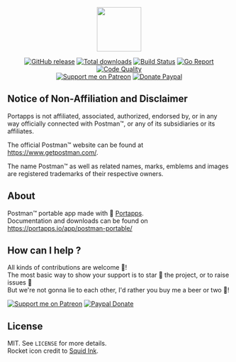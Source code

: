 <p align="center"><a href="https://portapps.io/app/postman-portable/" target="_blank"><img width="100" src="https://github.com/portapps/postman-portable/blob/master/res/papp.png"></a></p>

<p align="center">
  <a href="https://portapps.io/app/postman-portable/#download"><img src="https://img.shields.io/github/release/portapps/postman-portable.svg?style=flat-square" alt="GitHub release"></a>
  <a href="https://portapps.io/app/postman-portable/#download"><img src="https://img.shields.io/github/downloads/portapps/postman-portable/total.svg?style=flat-square" alt="Total downloads"></a>
  <a href="https://travis-ci.com/portapps/postman-portable"><img src="https://img.shields.io/travis/com/portapps/postman-portable/master.svg?style=flat-square" alt="Build Status"></a>
  <a href="https://goreportcard.com/report/github.com/portapps/postman-portable"><img src="https://goreportcard.com/badge/github.com/portapps/postman-portable?style=flat-square" alt="Go Report"></a>
  <a href="https://www.codacy.com/app/portapps/postman-portable"><img src="https://img.shields.io/codacy/grade/0ce1a298009f4f5db651908ec65f88e8.svg?style=flat-square" alt="Code Quality"></a>
  <br /><a href="https://www.patreon.com/crazymax"><img src="https://img.shields.io/badge/donate-patreon-f96854.svg?logo=patreon&style=flat-square" alt="Support me on Patreon"></a>
  <a href="https://www.paypal.me/crazyws"><img src="https://img.shields.io/badge/donate-paypal-00457c.svg?logo=paypal&style=flat-square" alt="Donate Paypal"></a>
</p>

## Notice of Non-Affiliation and Disclaimer

Portapps is not affiliated, associated, authorized, endorsed by, or in any way officially connected with Postman™, or any of its subsidiaries or its affiliates.

The official Postman™ website can be found at https://www.getpostman.com/.

The name Postman™ as well as related names, marks, emblems and images are registered trademarks of their respective owners.

## About

Postman™ portable app made with 🚀 [Portapps](https://portapps.io).<br />
Documentation and downloads can be found on https://portapps.io/app/postman-portable/

## How can I help ?

All kinds of contributions are welcome :raised_hands:!<br />
The most basic way to show your support is to star :star2: the project, or to raise issues :speech_balloon:<br />
But we're not gonna lie to each other, I'd rather you buy me a beer or two :beers:!

[![Support me on Patreon](https://portapps.io/img/donate/patreon.png)](https://www.patreon.com/crazymax) 
[![Paypal Donate](https://portapps.io/img/donate/paypal.png)](https://www.paypal.me/crazyws)

## License

MIT. See `LICENSE` for more details.<br />
Rocket icon credit to [Squid Ink](http://thesquid.ink).

